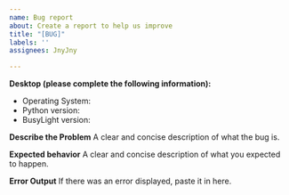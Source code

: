 ```yaml
---
name: Bug report
about: Create a report to help us improve
title: "[BUG]"
labels: ''
assignees: JnyJny

---
```


**Desktop (please complete the following information):**
 - Operating System: 
 - Python version:
 - BusyLight version: 

**Describe the Problem**
A clear and concise description of what the bug is.

**Expected behavior**
A clear and concise description of what you expected to happen.

**Error Output**
If there was an error displayed, paste it in here.
